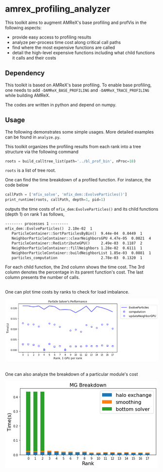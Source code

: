 # amrex_profiling_analyzer

This toolkit aims to augment AMReX's base profiling and profVis in the following aspects:
* provide easy access to profiling results
* analyze per-process time cost along critical call paths
* find where the most expensive functions are called
* detail the high-level expensive functions including what child functions it calls and their costs

## Dependency
This toolkit is based on AMReX's base profiling. To enable base profiling, one needs to add `-DAMReX_BASE_PROFILING` and `-DAMReX_TRACE_PROFILING` while building AMReX.

The codes are written in python and depend on numpy.

## Usage
The following demonstrates some simple usages. More detailed examples can be found in `analyze.py`.

This toolkit organizes the profiling results from each rank into a tree structure via the following command
```python
roots = build_calltree_list(path='../bl_prof_bin', nProc=18)
```
`roots` is a list of tree root.

One can find the time breakdown of a profiled function. For instance, the code below
```python
callPath = ['mfix_solve', 'mfix_dem::EvolveParticles()']
print_runtime(roots, callPath, depth=1, pid=1)
```
outputs the time costs of `mfix_dem:EvolveParticles()` and its child functions (depth 1) on rank 1 as follows,
```
-------- processes 1 --------
mfix_dem::EvolveParticles()  2.10e-02  1
   ParticleContainer::SortParticlesByBin()  9.44e-04  0.0449  1
   NeighborParticleContainer::clearNeighborsGPU 4.47e-05  0.0021  4
   ParticleContainer::RedistributeGPU()     2.49e-03  0.1187  2
   NeighborParticleContainer::fillNeighbors 1.28e-02  0.6111  1
   NeighborParticleContainer::buildNeighborList 1.85e-03  0.0881  1
   particles_computation                    2.78e-03  0.1320  1
```
For each child function, the 2nd column shows the time cost.
The 3rd column denotes the percentage in its parent function's cost.
The last column presents the number of calls.

<br/>
One can plot time costs by ranks to check for load imbalance.

![Performance of the Particle Solver](./ex0.png)

<br/>
One can also analyze the breakdown of a particular module's cost

![Performance Breakdown of AMReX's GMG](./ex1.png)